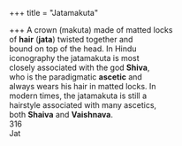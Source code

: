 +++
title = "Jatamakuta"

+++
A crown (makuta) made of matted locks  
of **hair** (**jata**) twisted together and  
bound on top of the head. In Hindu  
iconography the jatamakuta is most  
closely associated with the god **Shiva**,  
who is the paradigmatic **ascetic** and  
always wears his hair in matted locks. In  
modern times, the jatamakuta is still a  
hairstyle associated with many ascetics,  
both **Shaiva** and **Vaishnava**.  
316  
Jat